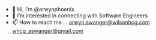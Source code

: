- 👋 Hi, I’m @arwynphoenix
- 👀 I’m interested in connecting with Software Engineers
- 📫 How to reach me ... arwyn.swanger@wilsonhcg.com whcg_aswanger@gmail.com 

<!---
arwynphoenix/arwynphoenix is a ✨ special ✨ repository because its `README.md` (this file) appears on your GitHub profile.
You can click the Preview link to take a look at your changes.
--->
